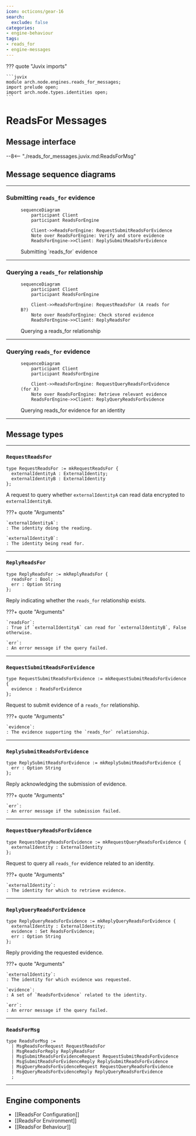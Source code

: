 ```yaml
---
icon: octicons/gear-16
search:
  exclude: false
categories:
- engine-behaviour
tags:
- reads_for
- engine-messages
---
```


??? quote "Juvix imports"

    ```juvix
    module arch.node.engines.reads_for_messages;
    import prelude open;
    import arch.node.types.identities open;
    ```

# ReadsFor Messages

## Message interface

--8<-- "./reads_for_messages.juvix.md:ReadsForMsg"

## Message sequence diagrams

---

### Submitting `reads_for` evidence

<!-- --8<-- [start:message-sequence-diagram-submit] -->
<figure markdown="span">

```mermaid
sequenceDiagram
    participant Client
    participant ReadsForEngine

    Client->>ReadsForEngine: RequestSubmitReadsForEvidence
    Note over ReadsForEngine: Verify and store evidence
    ReadsForEngine->>Client: ReplySubmitReadsForEvidence
```

<figcaption markdown="span">
Submitting `reads_for` evidence
</figcaption>
</figure>
<!-- --8<-- [end:message-sequence-diagram-submit] -->

---

### Querying a `reads_for` relationship

<!-- --8<-- [start:message-sequence-diagram-query-relationship] -->
<figure markdown="span">

```mermaid
sequenceDiagram
    participant Client
    participant ReadsForEngine

    Client->>ReadsForEngine: RequestReadsFor (A reads for B?)
    Note over ReadsForEngine: Check stored evidence
    ReadsForEngine->>Client: ReplyReadsFor
```

<figcaption markdown="span">
Querying a reads_for relationship
</figcaption>
</figure>
<!-- --8<-- [end:message-sequence-diagram-query-relationship] -->

---

### Querying `reads_for` evidence

<!-- --8<-- [start:message-sequence-diagram-query-evidence] -->
<figure markdown="span">

```mermaid
sequenceDiagram
    participant Client
    participant ReadsForEngine

    Client->>ReadsForEngine: RequestQueryReadsForEvidence (for X)
    Note over ReadsForEngine: Retrieve relevant evidence
    ReadsForEngine->>Client: ReplyQueryReadsForEvidence
```

<figcaption markdown="span">
Querying reads_for evidence for an identity
</figcaption>
</figure>
<!-- --8<-- [end:message-sequence-diagram-query-evidence] -->

---

## Message types

---

### `RequestReadsFor`

```juvix
type RequestReadsFor := mkRequestReadsFor {
  externalIdentityA : ExternalIdentity;
  externalIdentityB : ExternalIdentity
};
```

A request to query whether `externalIdentityA` can read data encrypted to
`externalIdentityB`.

???+ quote "Arguments"

    `externalIdentityA`:
    : The identity doing the reading.

    `externalIdentityB`:
    : The identity being read for.

---

### `ReplyReadsFor`

```juvix
type ReplyReadsFor := mkReplyReadsFor {
  readsFor : Bool;
  err : Option String
};
```

Reply indicating whether the `reads_for` relationship exists.

???+ quote "Arguments"

    `readsFor`:
    : True if `externalIdentityA` can read for `externalIdentityB`, False otherwise.

    `err`:
    : An error message if the query failed.

---

### `RequestSubmitReadsForEvidence`

```juvix
type RequestSubmitReadsForEvidence := mkRequestSubmitReadsForEvidence {
  evidence : ReadsForEvidence
};
```

Request to submit evidence of a `reads_for` relationship.

???+ quote "Arguments"

    `evidence`:
    : The evidence supporting the `reads_for` relationship.

---

### `ReplySubmitReadsForEvidence`

```juvix
type ReplySubmitReadsForEvidence := mkReplySubmitReadsForEvidence {
  err : Option String
};
```

Reply acknowledging the submission of evidence.

???+ quote "Arguments"

    `err`:
    : An error message if the submission failed.

---

### `RequestQueryReadsForEvidence`

```juvix
type RequestQueryReadsForEvidence := mkRequestQueryReadsForEvidence {
  externalIdentity : ExternalIdentity
};
```

Request to query all `reads_for` evidence related to an identity.

???+ quote "Arguments"

    `externalIdentity`:
    : The identity for which to retrieve evidence.

---

### `ReplyQueryReadsForEvidence`

```juvix
type ReplyQueryReadsForEvidence := mkReplyQueryReadsForEvidence {
  externalIdentity : ExternalIdentity;
  evidence : Set ReadsForEvidence;
  err : Option String
};
```

Reply providing the requested evidence.

???+ quote "Arguments"

    `externalIdentity`:
    : The identity for which evidence was requested.

    `evidence`:
    : A set of `ReadsForEvidence` related to the identity.

    `err`:
    : An error message if the query failed.

---

### `ReadsForMsg`

<!-- --8<-- [start:ReadsForMsg] -->
```juvix
type ReadsForMsg :=
  | MsgReadsForRequest RequestReadsFor
  | MsgReadsForReply ReplyReadsFor
  | MsgSubmitReadsForEvidenceRequest RequestSubmitReadsForEvidence
  | MsgSubmitReadsForEvidenceReply ReplySubmitReadsForEvidence
  | MsgQueryReadsForEvidenceRequest RequestQueryReadsForEvidence
  | MsgQueryReadsForEvidenceReply ReplyQueryReadsForEvidence
  ;
```
<!-- --8<-- [end:ReadsForMsg] -->

---

## Engine components

- [[ReadsFor Configuration]]
- [[ReadsFor Environment]]
- [[ReadsFor Behaviour]]
